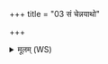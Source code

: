 +++
title = "03 सं चेन्नयाथो"

+++
<details><summary>मूलम् (WS)</summary>

सं चेन्नयाथो अश्विना कामिना सं च नेषथः ।  
सं वां मनांस्यग्मत सं चक्षूंषि समु व्रता ॥ ३ ॥
</details>